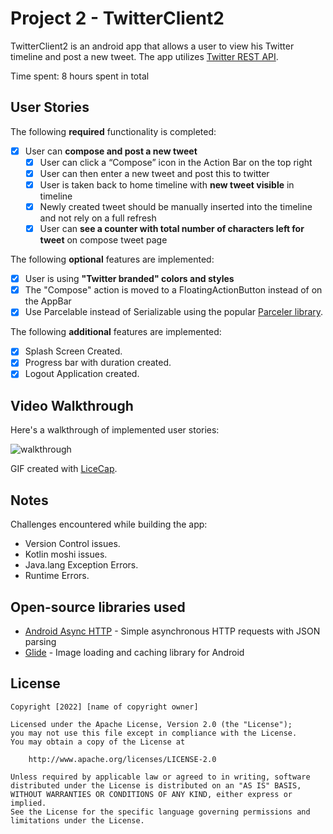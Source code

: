 # Project 2 - TwitterClient2

TwitterClient2 is an android app that allows a user to view his Twitter timeline and post a new tweet. The app utilizes [Twitter REST API](https://dev.twitter.com/rest/public).

Time spent: 8 hours spent in total

## User Stories

The following **required** functionality is completed:

- [x] User can **compose and post a new tweet**
  - [x] User can click a “Compose” icon in the Action Bar on the top right
  - [x] User can then enter a new tweet and post this to twitter
  - [x] User is taken back to home timeline with **new tweet visible** in timeline
  - [x] Newly created tweet should be manually inserted into the timeline and not rely on a full refresh
  - [x] User can **see a counter with total number of characters left for tweet** on compose tweet page

The following **optional** features are implemented:

- [x] User is using **"Twitter branded" colors and styles**
- [x] The "Compose" action is moved to a FloatingActionButton instead of on the AppBar
- [x] Use Parcelable instead of Serializable using the popular [Parceler library](http://guides.codepath.org/android/Using-Parceler).

The following **additional** features are implemented:

- [x] Splash Screen Created.
- [x] Progress bar with duration created.
- [x] Logout Application created.

## Video Walkthrough

Here's a walkthrough of implemented user stories:

![walkthrough](https://user-images.githubusercontent.com/80597347/158911040-d6e71768-f2fe-481c-aa75-dc9e0839b1c2.gif)


GIF created with [LiceCap](http://www.cockos.com/licecap/).

## Notes

Challenges encountered while building the app:

- Version Control issues.
- Kotlin moshi issues.
- Java.lang Exception Errors.
- Runtime Errors.

## Open-source libraries used

- [Android Async HTTP](https://github.com/codepath/CPAsyncHttpClient) - Simple asynchronous HTTP requests with JSON parsing
- [Glide](https://github.com/bumptech/glide) - Image loading and caching library for Android

## License

    Copyright [2022] [name of copyright owner]

    Licensed under the Apache License, Version 2.0 (the "License");
    you may not use this file except in compliance with the License.
    You may obtain a copy of the License at

        http://www.apache.org/licenses/LICENSE-2.0

    Unless required by applicable law or agreed to in writing, software
    distributed under the License is distributed on an "AS IS" BASIS,
    WITHOUT WARRANTIES OR CONDITIONS OF ANY KIND, either express or implied.
    See the License for the specific language governing permissions and
    limitations under the License.
